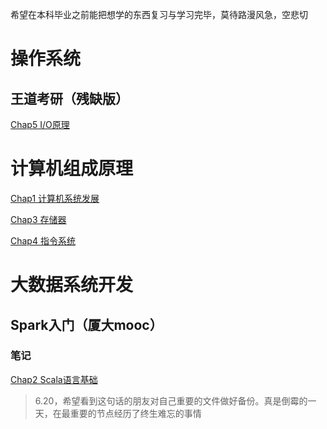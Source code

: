 希望在本科毕业之前能把想学的东西复习与学习完毕，莫待路漫风急，空悲切



# 操作系统

## 王道考研（残缺版）

[Chap5 I/O原理](./操作系统/Chap1.md)

# 计算机组成原理

[Chap1 计算机系统发展](./计算机组成原理/Chap1.md)

[Chap3 存储器](./计算机组成原理/Chap3.md)

[Chap4 指令系统](./计算机组成原理/Chap4.md)

# 大数据系统开发

## Spark入门（厦大mooc）

### 笔记

[Chap2 Scala语言基础](./大数据系统开发/Chap2.md)













>6.20，希望看到这句话的朋友对自己重要的文件做好备份。真是倒霉的一天，在最重要的节点经历了终生难忘的事情